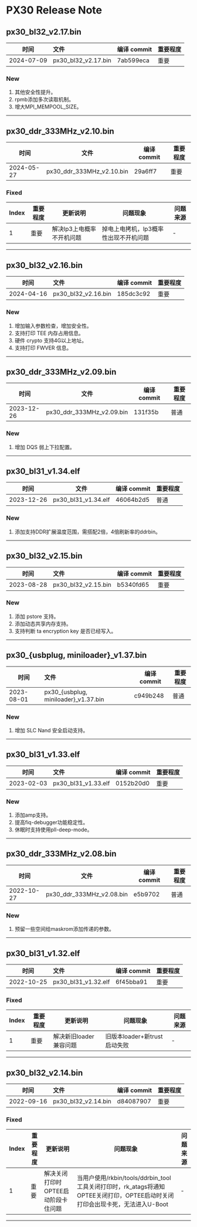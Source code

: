 # PX30 Release Note

## px30_bl32_v2.17.bin

| 时间       | 文件                | 编译 commit | 重要程度 |
| ---------- | :------------------ | ----------- | -------- |
| 2024-07-09 | px30_bl32_v2.17.bin | 7ab599eca   | 重要     |

### New

1. 其他安全性提升。
2. rpmb添加多次读取机制。
3. 增大MPI_MEMPOOL_SIZE。

------

## px30_ddr_333MHz_v2.10.bin

| 时间       | 文件                      | 编译 commit | 重要程度 |
| ---------- | ------------------------- | ----------- | -------- |
| 2024-05-27 | px30_ddr_333MHz_v2.10.bin | 29a6ff7     | 重要     |

### Fixed

| Index | 重要程度 | 更新说明                  | 问题现象                              | 问题来源 |
| ----- | -------- | ------------------------- | ------------------------------------- | -------- |
| 1     | 重要     | 解决lp3上电概率不开机问题 | 掉电上电拷机，lp3概率性出现不开机问题 | -        |

------

## px30_bl32_v2.16.bin

| 时间       | 文件                | 编译 commit | 重要程度 |
| ---------- | :------------------ | ----------- | -------- |
| 2024-04-16 | px30_bl32_v2.16.bin | 185dc3c92   | 重要     |

### New

1. 增加输入参数检查，增加安全性。
2. 支持打印 TEE 内存占用信息。
3. 硬件 crypto 支持4G以上地址。
4. 支持打印 FWVER 信息。

------

## px30_ddr_333MHz_v2.09.bin

| 时间       | 文件                      | 编译 commit | 重要程度 |
| ---------- | ------------------------- | ----------- | -------- |
| 2023-12-26 | px30_ddr_333MHz_v2.09.bin | 131f35b     | 普通     |

### New

1. 增加 DQS 弱上下拉配置。

------

## px30_bl31_v1.34.elf

| 时间       | 文件                | 编译 commit | 重要程度 |
| ---------- | ------------------- | ----------- | -------- |
| 2023-12-26 | px30_bl31_v1.34.elf | 46064b2d5   | 普通     |

### New

1. 添加支持DDR扩展温度范围，需搭配2倍，4倍刷新率的ddrbin。

------

## px30_bl32_v2.15.bin

| 时间       | 文件                | 编译 commit | 重要程度 |
| ---------- | :------------------ | ----------- | -------- |
| 2023-08-28 | px30_bl32_v2.15.bin | b5340fd65   | 重要     |

### New

1. 添加 pstore 支持。
2. 添加动态共享内存支持。
3. 支持判断 ta encryption key 是否已经写入。

------

## px30_{usbplug, miniloader}_v1.37.bin

| 时间       | 文件                                   | 编译 commit | 重要程度 |
| ---------- | :------------------------------------- | ----------- | -------- |
| 2023-08-01 | px30_{usbplug, miniloader}_v1.37.bin | c949b248    | 普通     |

### New

1. 增加 SLC Nand 安全启动支持。

------

## px30_bl31_v1.33.elf

| 时间       | 文件                | 编译 commit | 重要程度 |
| ---------- | :------------------ | ----------- | -------- |
| 2023-02-03 | px30_bl31_v1.33.elf | 0152b20d0   | 重要     |

### New

1. 添加amp支持。
2. 提高fiq-debugger功能稳定性。
3. 休眠时支持使用pll-deep-mode。

------

## px30_ddr_333MHz_v2.08.bin

| 时间       | 文件                      | 编译 commit | 重要程度 |
| ---------- | ------------------------- | ----------- | -------- |
| 2022-10-27 | px30_ddr_333MHz_v2.08.bin | e5b9702     | 普通     |

### New

1. 预留一些空间给maskrom添加传递的参数。

------

## px30_bl31_v1.32.elf

| 时间       | 文件                | 编译 commit | 重要程度 |
| ---------- | :------------------ | ----------- | -------- |
| 2022-10-25 | px30_bl31_v1.32.elf | 6f45bba91   | 重要     |

### Fixed

| Index | 重要程度 | 更新说明               | 问题现象                     | 问题来源 |
| ----- | -------- | ---------------------- | ---------------------------- | -------- |
| 1     | 重要     | 解决新旧loader兼容问题 | 旧版本loader+新trust启动失败 | -        |

------

## px30_bl32_v2.14.bin

| 时间       | 文件                | 编译 commit | 重要程度 |
| ---------- | :------------------ | ----------- | -------- |
| 2022-09-16 | px30_bl32_v2.14.bin | d84087907   | 重要     |

### Fixed

| Index | 重要程度 | 更新说明                            | 问题现象                                                     | 问题来源 |
| ----- | -------- | ----------------------------------- | ------------------------------------------------------------ | -------- |
| 1     | 重要     | 解决关闭打印时OPTEE启动阶段卡住问题 | 当用户使用/rkbin/tools/ddrbin_tool工具关闭打印时，rk_atags将通知OPTEE关闭打印，OPTEE启动时关闭打印会出现卡死，无法进入U-Boot | -        |

------


